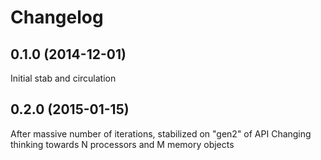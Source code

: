 # Changelog

## 0.1.0 (2014-12-01)
Initial stab and circulation

## 0.2.0 (2015-01-15)  
After massive number of iterations, stabilized on "gen2" of API
Changing thinking towards N processors and M memory objects  




